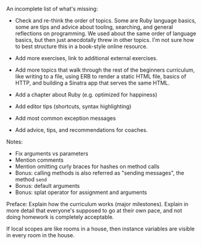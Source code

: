 An incomplete list of what's missing:

* Check and re-think the order of topics. Some are Ruby language basics, some are
  tips and advice about tooling, searching, and general reflections on
  programming. We used about the same order of language basics, but then just
  anecdotally threw in other topics. I'm not sure how to best structure this
  in a book-style online resource.
* Add more exercises, link to additional external exercises.
* Add more topics that walk through the rest of the beginners curriculum, like
  writing to a file, using ERB to render a static HTML file, basics of HTTP,
  and building a Sinatra app that serves the same HTML.
* Add a chapter about Ruby (e.g. optimized for happiness)
* Add editor tips (shortcuts, syntax highlighting)
* Add most common exception messages

* Add advice, tips, and recommendations for coaches.

Notes:

* Fix arguments vs parameters
* Mention comments
* Mention omitting curly braces for hashes on method calls
* Bonus: calling methods is also referred as "sending messages", the method `send`
* Bonus: default arguments
* Bonus: splat operator for assignment and arguments

Preface: Explain how the curriculum works (major milestones). Explain in more
detail that everyone's supposed to go at their own pace, and not doing homework
is completely acceptable.

If local scopes are like rooms in a house, then instance variables are visible
in every room in the house.
